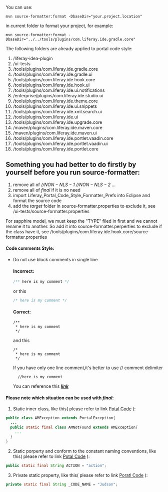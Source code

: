 You can use:

```
mvn source-formatter:format -DbaseDir="your.project.location"
```

in current folder to format your project, for example:

```
mvn source-formatter:format -DbaseDir="../../tools/plugins/com.liferay.ide.gradle.core"
```

The following folders are already applied to portal code style:
1. /liferay-idea-plugin
2. /ui-tests
3. /tools/plugins/com.liferay.ide.gradle.core
4. /tools/plugins/com.liferay.ide.gradle.ui
5. /tools/plugins/com.liferay.ide.hook.core
6. /tools/plugins/com.liferay.ide.hook.ui
7. /tools/plugins/com.liferay.ide.ui.notifications
8. /enterprise/plugins/com.liferay.ide.studio.ui
9. /tools/plugins/com.liferay.ide.theme.core
10. /tools/plugins/com.liferay.ide.ui.snippets
11. /tools/plugins/com.liferay.ide.xml.search.ui
12. /tools/plugins/com.liferay.ide.ui
13. /tools/plugins/com.liferay.ide.upgrade.core
14. /maven/plugins/com.liferay.ide.maven.core
15. /maven/plugins/com.liferay.ide.maven.ui
16. /tools/plugins/com.liferay.ide.portlet.vaadin.core
17. /tools/plugins/com.liferay.ide.portlet.vaadin.ui
18. /tools/plugins/com.liferay.ide.portlet.core

## Something you had better to do firstly by yourself before you run source-formatter:
1. remove all of *//$NON-NLS-1$* *//$NON-NLS-2$* ...
2. remove all of *final* if it is no need
3. import Liferay_Portal_Code_Style_Formatter_Prefs into Eclipse and format the source code
4. add the *target* folder in source-formatter.properties to exclude it, see /ui-tests/source-formatter.properties

For sapphire model, we must keep the "TYPE" filed in first and we cannot rename it to another.
So add it into source-formatter.perperties to exclude if the class have it, see     /tools/plugins/com.liferay.ide.hook.core/source-formatter.properties

#### Code comments Style:

* Do not use block comments in single line
    #### Incorrect:
    ```java
    /** here is my comment */
    ```
    or this
    ```java
    /* here is my comment */
    ```

    #### Correct:
    ```
    /**
	 * here is my comment
	 */
    ```
    and this
    ```
    /*
	 * here is my comment
	 */
    ```
    If you have only one line comment,it's better to use // comment delimiter
    ```
      //here is my comment
    ```
    You can reference this [***link***](https://github.com/liferay/liferay-portal/blob/master/portal-kernel/src/com/liferay/portal/kernel/cal/Recurrence.java)

#### Please note which situation can be used with *final*:
1. Static inner class, like this( please refer to link [Potal Code](https://github.com/liferay/liferay-portal/search?utf8=%E2%9C%93&q=amnotfound&type=) ):
```java
public class AMException extends PortalException{
  ...
  public static final class AMNotFound extends AMException{
    ...
  }
}
```
2. Static porperty and conform to the constant naming conventions, like this( please refer to link [Potal Code](https://github.com/liferay/liferay-portal/search?utf8=%E2%9C%93&q=public+static+final+&type=) ):
```java
public static final String ACTION = "action";
```
3. Private static property, like this( please refer to link [Poratl Code](https://github.com/liferay/liferay-portal/search?utf8=%E2%9C%93&q=private+static+final&type=)  ):
```java
private static final String _CODE_NAME = "Judson";
```
